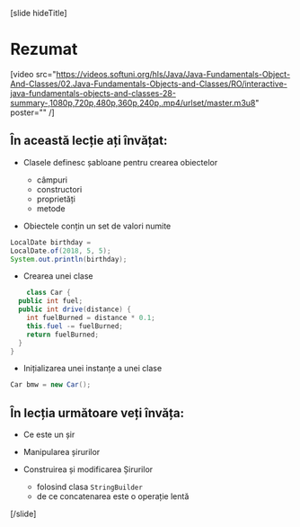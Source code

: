 [slide hideTitle]
# Rezumat

[video src="https://videos.softuni.org/hls/Java/Java-Fundamentals-Object-And-Classes/02.Java-Fundamentals-Objects-and-Classes/RO/interactive-java-fundamentals-objects-and-classes-28-summary-,1080p,720p,480p,360p,240p,.mp4/urlset/master.m3u8" poster="" /]

## În această lecție ați învățat:

- Clasele definesc șabloane pentru crearea obiectelor
     - câmpuri
     - constructori
     - proprietăți
     - metode

- Obiectele conțin un set de valori numite

``` java
LocalDate birthday = 
LocalDate.of(2018, 5, 5);
System.out.println(birthday);
```

- Crearea unei clase

``` java
	class Car {
  public int fuel;
  public int drive(distance) {
    int fuelBurned = distance * 0.1;
    this.fuel -= fuelBurned;
    return fuelBurned;
  }
}
```

- Inițializarea unei instanțe a unei clase

```java
Car bmw = new Car();
```

## În lecția următoare veți învăța:

- Ce este un șir

- Manipularea șirurilor

- Construirea și modificarea Șirurilor
    - folosind clasa `StringBuilder`
    - de ce concatenarea este o operație lentă
   
[/slide]


